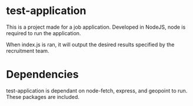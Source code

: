 # test-application

This is a project made for a job application.
Developed in NodeJS, node is required to run the application.

When index.js is ran, it will output the desired results specified by the recruitment team.

# Dependencies
test-application is dependant on node-fetch, express, and geopoint to run. These packages are included. 

